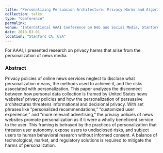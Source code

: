 ```yaml
---
title: "Personalizing Persuasion Architecture: Privacy Harms and Algorithmic News Media"
collection: talks
type: "Conference"
permalink:
venue: "International AAAI Conference on Web and Social Media, Stanford University"
date: 2013-03-01
location: "Stanford CA, USA"
---
```


For AAAI, I presented research on privacy harms that arise from the personalization of news media. 

### Abstract
Privacy policies of online news services neglect to disclose what personalization means, the methods used to achieve it, and the risks associated with personalization. This paper analyzes the disconnect between how personal data collection is framed by United States news websites’ privacy policies and how the personalization of persuasive architectures threatens informational and decisional privacy. With set phrases like “personalized recommendations,” “customized user experience,” and “more relevant advertising,” the privacy policies of news websites promote personalization as if it were a wholly beneficent service to the user. This framing is betrayed by the practices of personalization that threaten user autonomy, expose users to undisclosed risks, and subject users to human behavioral research without informed consent. A balance of technological, market, and regulatory solutions is required to mitigate the harms of personalization.
